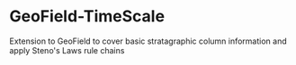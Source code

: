 # GeoField-TimeScale
Extension to GeoField to cover basic stratagraphic column information and apply Steno's Laws rule chains
